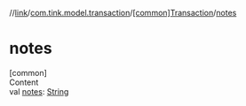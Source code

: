 //[link](../../index.md)/[com.tink.model.transaction](../index.md)/[[common]Transaction](index.md)/[notes](notes.md)



# notes  
[common]  
Content  
val [notes](notes.md): [String](https://kotlinlang.org/api/latest/jvm/stdlib/kotlin/-string/index.html)  



